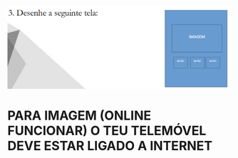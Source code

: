 ![alt text](image.png)

# PARA IMAGEM (ONLINE FUNCIONAR) O TEU TELEMÓVEL DEVE ESTAR LIGADO A INTERNET